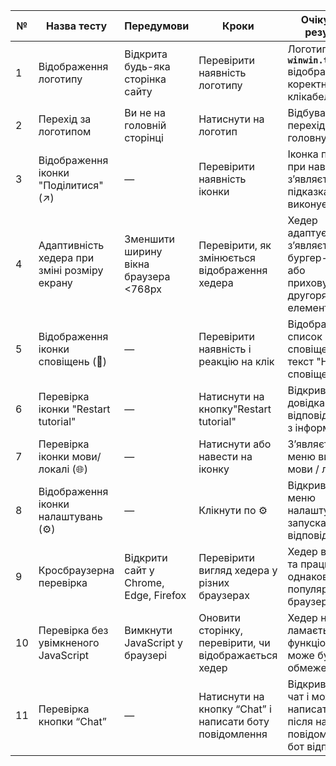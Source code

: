 

| № | Назва тесту | Передумови | Кроки | Очікуваний результат | Фактичний результат | Тип |
| ----- | ----- | ----- | ----- | ----- | ----- | ----- |
| 1 | Відображення логотипу | Відкрита будь-яка сторінка сайту | Перевірити наявність логотипу | Логотип **`winwin.travel`** відображається коректно і є клікабельним | відповідає очікуваному результату | UI |
| 2 | Перехід за логотипом | Ви не на головній сторінці | Натиснути на логотип | Відбувається перехід на головну сторінку | відповідає очікуваному результату | Навігація |
| 3 | Відображення іконки "Поділитися" (↗) | — | Перевірити наявність іконки | Іконка присутня, при наведенні з’являється підказка або виконується дія | відповідає очікуваному результату | UI / Функціональність |
| 4 | Адаптивність хедера при зміні розміру екрану | Зменшити ширину вікна браузера \<768px | Перевірити, як змінюється відображення хедера | Хедер адаптується — з’являється бургер-меню або приховуються другорядні елементи | відповідає очікуваному результату ( з’являється бургер-меню ) | Адаптивність |
| 5 | Відображення іконки сповіщень (🔔) | — | Перевірити наявність і реакцію на клік | Відображається список сповіщень або текст "Немає сповіщень" | відповідає очікуваному результату | Функціональність |
| 6 | Перевірка іконки "Restart tutorial"  | — | Натиснути на кнопку"Restart tutorial"  | Відкривається довідка або відповідне вікно з інформацією | відповідає очікуваному результату | Навігація |
| 7 | Перевірка іконки мови/локалі (🌐) | — | Натиснути або навести на іконку | З’являється меню вибору мови / локалі | Знаходиться на етапі розробки | Локалізація |
| 8 | Відображення іконки налаштувань (⚙️) | — | Клікнути по ⚙ | Відкривається меню налаштувань або запускається відповідна дія | Знаходиться на етапі розробки | Функціональність |
| 9 | Кросбраузерна перевірка | Відкрити сайт у Chrome, Edge, Firefox | Перевірити вигляд хедера у різних браузерах | Хедер виглядає та працює однаково у всіх популярних браузерах | відповідає очікуваному результату | Сумісність |
| 10 | Перевірка без увімкненого JavaScript | Вимкнути JavaScript у браузері | Оновити сторінку, перевірити, чи відображається хедер | Хедер не ламається, хоча функціональність може бути обмежена | відповідає очікуваному результату | Надійність |
| 11 | Перевірка кнопки “Chat” | — | Натиснути на кнопку “Chat” і написати боту повідомлення  | Відкривається чат і можливість написати боту, після написання повідомлення бот відповідає  | відповідає очікуваному результату | Функціональність |


